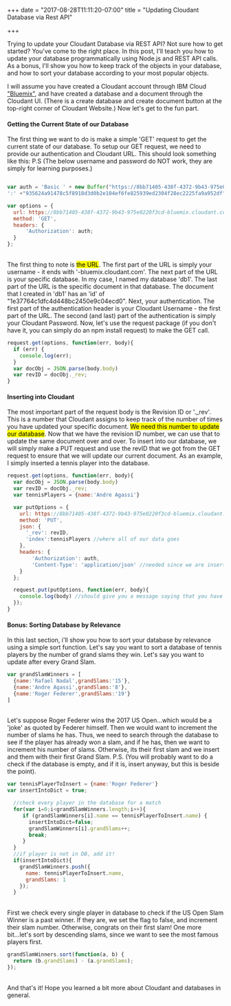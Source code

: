 +++
date = "2017-08-28T11:11:20-07:00"
title = "Updating Cloudant Database via Rest API"

+++

Trying to update your Cloudant Database via REST API? Not sure how to get
started? You've come to the right place. In this post, I'll teach you
how to update your database programmatically using Node.js and REST API
calls. As a bonus, I'll show you how to keep
track of the objects in your database, and how to sort your database according
to your most popular objects.

I will assume you have created a Cloudant account through IBM Cloud
<a href="https://console.bluemix.net/registration/">"Bluemix"</a>, and
have created a database and a document through the Cloudant UI. (There is a
create database and create document button at the top-right corner of Cloudant
Website.) Now let's get to the fun part.

<b><h4 id="setup">Getting the Current State of our Database</h4></b>
The first thing we want to do is make a simple 'GET' request to get the current
state of our database. To setup our GET request, we need to provide our
authentication and Cloudant URL. This should look something like this:
P.S (The below username and password do NOT work, they are simply for learning
  purposes.)
```javascript

var auth = 'Basic ' + new Buffer("https://8bb71405-438f-4372-9b43-975e0220f3cd-bluemix" +
':' +"935624a91478c5f8918d3d0b2e104ef6fe825939ed2304f28ec2225fa9a952df").toString('base64');

var options = {
  url: https://8bb71405-438f-4372-9b43-975e0220f3cd-bluemix.cloudant.com/db1/1e37764c1dfc4d448bc2450e9c04ecd0,
  method: 'GET',
  headers: {
      'Authorization': auth;
  }
};
```
<br>
The first thing to note is <mark>the URL</mark>. The first part of the URL is simply
your username - it ends with '-bluemix.cloudant.com'. The next part of the URL
is your specific database. In my case, I named my database 'db1'. The last part of
the URL is the specific document in that database. The document that I created
in 'db1' has an 'id' of "1e37764c1dfc4d448bc2450e9c04ecd0". Next, your
authentication. The first part of the authentication header is your Cloudant
Username - the first part of the URL. The second (and last) part of the
authentication is simply your Cloudant Password. Now, let's use the
request package (if you don't have it, you can simply do an npm install request)
to make the GET call.

```javascript
request.get(options, function(err, body){
  if (err) {
    console.log(err);
  }
  var docObj = JSON.parse(body.body)
  var revID = docObj._rev;
}
```
<b><h4 id="setup">Inserting into Cloudant</h4></b>
The most important part of the request body is the Revision ID or '._rev'.
This is a number that Cloudant assigns to keep track of the number of times
you have updated your specific document. <mark>We need this number to
update our database</mark>.
Now that we have the revision ID number, we can use that to update the same
document over and over. To insert into our database, we will simply make a
PUT request and use the revID that we got from the GET request to ensure
that we will update our current document. As an example, I simply inserted a
tennis player into the database.
```javascript
request.get(options, function(err, body){
  var docObj = JSON.parse(body.body)
  var revID = docObj._rev;
  var tennisPlayers = {name:'Andre Agassi'}

  var putOptions = {
    url: https://8bb71405-438f-4372-9b43-975e0220f3cd-bluemix.cloudant.com/db1/1e37764c1dfc4d448bc2450e9c04ecd0,
    method: 'PUT',
    json: {
      '_rev': revID,
      'index':tennisPlayers //where all of our data goes
    },
    headers: {
        'Authorization': auth,
        'Content-Type': 'application/json' //needed since we are inserting json
    }
  };

  request.put(putOptions, function(err, body){
    console.log(body) //should give you a message saying that you have successfully inserted
  });
}
```
<b><h4 id="setup">Bonus: Sorting Database by Relevance</h4></b>
In this last section, i'll show you how to sort your database by
relevance using a simple sort function. Let's say you want to sort a
database of tennis players by the number of grand slams they win.
Let's say you want to update after every Grand Slam.
```javascript
var grandSlamWinners = [
  {name:'Rafael Nadal',grandSlams:'15'},
  {name:'Andre Agassi',grandSlams:'8'},
  {name:'Roger Federer',grandSlams:'19'}
]
```
<br>
Let's suppose Roger Federer wins the 2017 US Open...which would
be a 'joke' as quoted by Federer himself. Then we would want to increment
the number of slams he has. Thus, we need to search through the
database to see if the player has already won a slam, and if he
has, then we want to increment his number of slams. Otherwise,
its their first slam and we insert and them with their first Grand
Slam. P.S. (You will probably want to do a check if the database
is empty, and if it is, insert anyway, but this is beside the point).

```javascript
var tennisPlayerToInsert = {name:'Roger Federer'}
var insertIntoDict = true;

  //check every player in the database for a match
  for(var i=0;i<grandSlamWinners.length;i++){
     if (grandSlamWinners[i].name == tennisPlayerToInsert.name) {
       insertIntoDict=false;
       grandSlamWinners[i].grandSlams++;
       break;
     }
  }
  //if player is not in DB, add it!
  if(insertIntoDict){
    grandSlamWinners.push({
      name: tennisPlayerToInsert.name,
      grandSlams: 1
    });
  }

```
<br>
First we check every single player in database to check if the US Open
Slam Winner is a past winner. If they are, we set the flag to false,
and increment their slam number. Otherwise, congrats on their first slam!
One more bit...let's sort by descending slams, since we want to see
the most famous players first.

```javascript
grandSlamWinners.sort(function(a, b) {
  return (b.grandSlams) - (a.grandSlams);
});
```
<br>
And that's it! Hope you learned a bit more about Cloudant and databases
in general.
